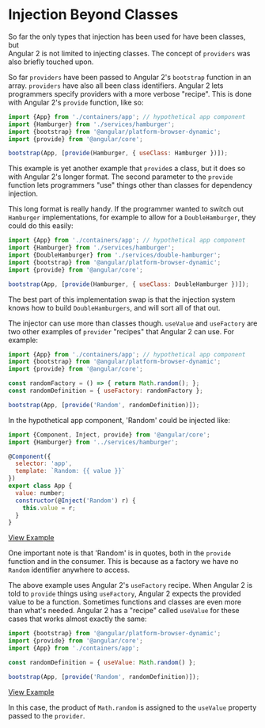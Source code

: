 # Injection Beyond Classes

So far the only types that injection has been used for have been classes, but  
Angular 2 is not limited to injecting classes.  The concept of `providers` was
also briefly touched upon.

So far `providers` have been passed to Angular 2's `bootstrap` function in an
array.  `providers` have also all been class identifiers.  Angular 2 lets
programmers specify providers with a more verbose "recipe". This is done with
Angular 2's `provide` function, like so:

```js
import {App} from './containers/app'; // hypothetical app component
import {Hamburger} from './services/hamburger'; 
import {bootstrap} from '@angular/platform-browser-dynamic';
import {provide} from '@angular/core';

bootstrap(App, [provide(Hamburger, { useClass: Hamburger })]);

```

This example is yet another example that `provide`s a class, but it does so with
Angular 2's longer format.  The second parameter to the `provide` function lets
programmers "use" things other than classes for dependency injection.

This long format is really handy.  If the programmer wanted to switch out
`Hamburger` implementations, for example to allow for a `DoubleHamburger`, they could
do this easily:

```js
import {App} from './containers/app'; // hypothetical app component
import {Hamburger} from './services/hamburger'; 
import {DoubleHamburger} from './services/double-hamburger'; 
import {bootstrap} from '@angular/platform-browser-dynamic';
import {provide} from '@angular/core';

bootstrap(App, [provide(Hamburger, { useClass: DoubleHamburger })]);

```

The best part of this implementation swap is that the injection system knows
how to build `DoubleHamburgers`, and will sort all of that out. 


The injector can use more than classes though.  `useValue` and `useFactory` are
two other examples of `provider` "recipes" that Angular 2 can use.  For example:

```js
import {App} from './containers/app'; // hypothetical app component
import {bootstrap} from '@angular/platform-browser-dynamic';
import {provide} from '@angular/core';

const randomFactory = () => { return Math.random(); };
const randomDefinition = { useFactory: randomFactory };

bootstrap(App, [provide('Random', randomDefinition)]);

```

In the hypothetical app component, 'Random' could be injected like:

```js
import {Component, Inject, provide} from '@angular/core';
import {Hamburger} from '../services/hamburger';

@Component({
  selector: 'app',
  template: `Random: {{ value }}`
})
export class App {
  value: number;
  constructor(@Inject('Random') r) {
    this.value = r;
  }
}
```
[View Example][plunkRandom1]

One important note is that 'Random' is in quotes, both in the `provide` 
function and in the consumer.  This is because as a factory we have no `Random`
identifier anywhere to access.

The above example uses Angular 2's `useFactory` recipe.  When Angular 2 is told
to `provide` things using `useFactory`, Angular 2 expects the provided value to be
a function. Sometimes functions and classes are even more than what's needed.
Angular 2 has a "recipe" called `useValue` for these cases that works almost
exactly the same:

```js
import {bootstrap} from '@angular/platform-browser-dynamic';
import {provide} from '@angular/core';
import {App} from './containers/app';

const randomDefinition = { useValue: Math.random() };

bootstrap(App, [provide('Random', randomDefinition)]);
```

[View Example][plunkRandom2]

In this case, the product of `Math.random` is assigned to the `useValue` 
property passed to the `provider`.  


[plunkRandom1]: http://plnkr.co/edit/tpOJpUYUZk7uP1PHC2FT?p=preview "Random DI 1"
[plunkRandom2]: http://plnkr.co/edit/uRZxsZUHBctPNaJg0Jio?p=preview "Random DI 2"
